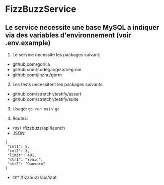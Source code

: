 
# FizzBuzzService

## Le service necessite une base MySQL a indiquer via des variables d'environnement (voir .env.example)

1. Le service necessite les packages suivant:
 - github.com/gorilla
 - github.com/codegangsta/negroni
 - github.com/jinzhu/gorm
  
  
 
2. Les tests necessitent les packages suivants:
 - github.com/stretchr/testify/assert
 - github.com/stretchr/testify/suite
  
  
  
3. Usage: 
```go run main.go```



4. Routes:
 - ```POST``` /fizzbuzz/api/launch
  - JSON:
   ```
   {
    "int1": 5,
    "int2": 3,
    "limit": 401,
    "str1": "Yvain",
    "str2": "Gauvain"
   }
   ````
 - ```GET``` /fizzbuzz/api/stat
